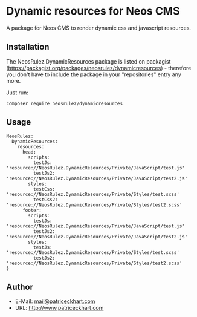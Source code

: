 # Dynamic resources for Neos CMS

A package for Neos CMS to render dynamic css and javascript resources.

## Installation

The NeosRulez.DynamicResources package is listed on packagist (https://packagist.org/packages/neosrulez/dynamicresources) - therefore you don't have to include the package in your "repositories" entry any more.

Just run:

```
composer require neosrulez/dynamicresources
```

## Usage

```
NeosRulez:
  DynamicResources:
    resources:
      head:
        scripts:
          testJs: 'resource://NeosRulez.DynamicResources/Private/JavaScript/test.js'
          testJs2: 'resource://NeosRulez.DynamicResources/Private/JavaScript/test2.js'
        styles:
          testCss: 'resource://NeosRulez.DynamicResources/Private/Styles/test.scss'
          testCss2: 'resource://NeosRulez.DynamicResources/Private/Styles/test2.scss'
      footer:
        scripts:
          testJs: 'resource://NeosRulez.DynamicResources/Private/JavaScript/test.js'
          testJs2: 'resource://NeosRulez.DynamicResources/Private/JavaScript/test2.js'
        styles:
          testJs: 'resource://NeosRulez.DynamicResources/Private/Styles/test.scss'
          testJs2: 'resource://NeosRulez.DynamicResources/Private/Styles/test2.scss'
}
```

## Author

* E-Mail: mail@patriceckhart.com
* URL: http://www.patriceckhart.com 